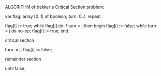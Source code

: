 ALGORITHM of dekker's Critical Section problem:


var flag: array [0..1] of boolean;
turn: 0..1;
repeat

 flag[i] := true;
 while flag[j] do
 if turn = j then
 begin
 flag[i] := false;
 while turn = j do no-op;
 flag[i] := true;
 end;

 critical section

 turn := j;
 flag[i] := false;

 remainder section

until false;
